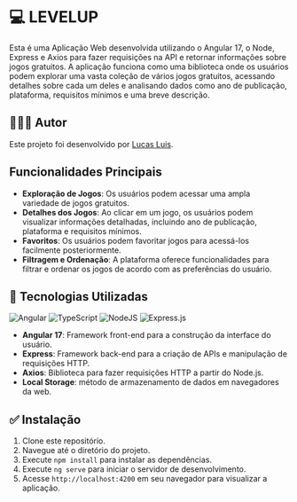 # 💻 LEVELUP

Esta é uma Aplicação Web desenvolvida utilizando o Angular 17, o Node, Express e Axios para fazer requisições na API e retornar informações sobre jogos gratuitos. A aplicação funciona como uma biblioteca onde os usuários podem explorar uma vasta coleção de vários jogos gratuitos, acessando detalhes sobre cada um deles e analisando dados como ano de publicação, plataforma, requisitos mínimos e uma breve descrição.

## 👨🏽‍💻 Autor

Este projeto foi desenvolvido por [Lucas Luis](https://github.com/LucasLuis-Dev).

## Funcionalidades Principais

- **Exploração de Jogos**: Os usuários podem acessar uma ampla variedade de jogos gratuitos.
- **Detalhes dos Jogos**: Ao clicar em um jogo, os usuários podem visualizar informações detalhadas, incluindo ano de publicação, plataforma e requisitos mínimos.
- **Favoritos**: Os usuários podem favoritar jogos para acessá-los facilmente posteriormente.
- **Filtragem e Ordenação**: A plataforma oferece funcionalidades para filtrar e ordenar os jogos de acordo com as preferências do usuário.

## 🎯 Tecnologias Utilizadas

![Angular](https://img.shields.io/badge/angular-%23DD0031.svg?style=for-the-badge&logo=angular&logoColor=white) ![TypeScript](https://img.shields.io/badge/typescript-%23007ACC.svg?style=for-the-badge&logo=typescript&logoColor=white) ![NodeJS](https://img.shields.io/badge/node.js-6DA55F?style=for-the-badge&logo=node.js&logoColor=white) ![Express.js](https://img.shields.io/badge/express.js-%23404d59.svg?style=for-the-badge&logo=express&logoColor=%2361DAFB)


- **Angular 17**: Framework front-end para a construção da interface do usuário.
- **Express**: Framework back-end para a criação de APIs e manipulação de requisições HTTP.
- **Axios**: Biblioteca para fazer requisições HTTP a partir do Node.js.
- **Local Storage**: método de armazenamento de dados em navegadores da web.


## ✅ Instalação

1. Clone este repositório.
2. Navegue até o diretório do projeto.
3. Execute `npm install` para instalar as dependências.
4. Execute `ng serve` para iniciar o servidor de desenvolvimento.
5. Acesse `http://localhost:4200` em seu navegador para visualizar a aplicação.

